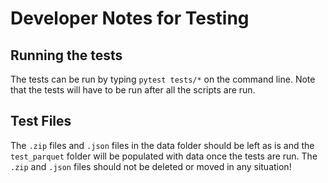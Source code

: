 # Developer Notes for Testing

## Running the tests

The tests can be run by typing `pytest tests/*` on the command line. Note that the tests will have to be run after all the scripts are run.

## Test Files

The `.zip` files and `.json` files in the data folder should be left as is and the `test_parquet` folder will be populated with data once the tests are run. The `.zip` and `.json` files should 
not be deleted or moved in any situation! 
